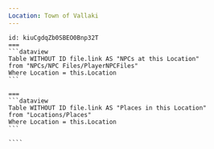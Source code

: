 ```yaml
---
Location: Town of Vallaki
---
```

`````columns
id: kiuCgdqZb0SBEO0Bnp32T
===
```dataview
Table WITHOUT ID file.link AS "NPCs at this Location"
from "NPCs/NPC Files/PlayerNPCFiles"
Where Location = this.Location
```

===
```dataview
Table WITHOUT ID file.link AS "Places in this Location"
from "Locations/Places"
Where Location = this.Location
```

````






